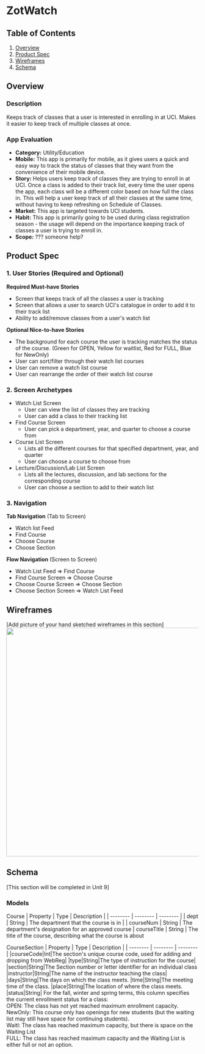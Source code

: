 # ZotWatch

## Table of Contents
1. [Overview](#Overview)
1. [Product Spec](#Product-Spec)
1. [Wireframes](#Wireframes)
2. [Schema](#Schema)

## Overview
### Description
Keeps track of classes that a user is interested in enrolling in at UCI. Makes it easier to keep track of multiple classes at once.

### App Evaluation

- **Category:** Utility/Education
- **Mobile:** This app is primarily for mobile, as it gives users a quick and easy way to track the status of classes that they want from the convenience of their mobile device.
- **Story:** Helps users keep track of classes they are trying to enroll in at UCI. Once a class is added to their track list, every time the user opens the app, each class will be a different color based on how full the class in. This will help a user keep track of all their classes at the same time, without having to keep refreshing on Schedule of Classes.
- **Market:** This app is targeted towards UCI students.
- **Habit:** This app is primarily going to be used during class registration season - the usage will depend on the importance keeping track of classes a user is trying to enroll in.
- **Scope:** ??? someone help?

## Product Spec

### 1. User Stories (Required and Optional)

**Required Must-have Stories**

* Screen that keeps track of all the classes a user is tracking 
* Screen that allows a user to search UCI's catalogue in order to add it to their track list
* Ability to add/remove classes from a user's watch list

**Optional Nice-to-have Stories**

* The background for each course the user is tracking matches the status of the course. (Green for OPEN, Yellow for waitlist, Red for FULL, Blue for NewOnly)
* User can sort/filter through their watch list courses
* User can remove a watch list course
* User can rearrange the order of their watch list course

### 2. Screen Archetypes

* Watch List Screen
   * User can view the list of classes they are tracking
   * User can add a class to their tracking list
* Find Course Screen
   * User can pick a department, year, and quarter to choose a course from
* Course List Screen
    * Lists all the different courses for that specified department, year, and quarter
    * User can choose a course to choose from
* Lecture/Discussion/Lab List Screen
    * Lists all the lectures, discussion, and lab sections for the corresponding course
    * User can choose a section to add to their watch list

### 3. Navigation

**Tab Navigation** (Tab to Screen)

* Watch list Feed
* Find Course
* Choose Course
* Choose Section

**Flow Navigation** (Screen to Screen)

* Watch List Feed
    => Find Course
* Find Course Screen
    => Choose Course
* Choose Course Screen
    => Choose Section
* Choose Section Screen
    => Watch List Feed

## Wireframes
[Add picture of your hand sketched wireframes in this section]
<img src="YOUR_WIREFRAME_IMAGE_URL" width=600>

## Schema
[This section will be completed in Unit 9]
### Models
Course
| Property | Type  | Description |
| -------- | -------- | -------- |
| dept | String | The department that the course is in |
| courseNum | String | The department's designation for an approved course 
| courseTitle | String | The title of the course, describing what the course is about 

CourseSection
| Property | Type  | Description |
| -------- | -------- | -------- |
|courseCode|Int|The section's unique course code, used for adding and dropping from WebReg|
|type|String|The type of instruction for the course|
|section|String|The Section number or letter identifier for an individual class
|instructor|String|The name of the instructor teaching the class|
|days|String|The days on which the class meets.
|time|String|The meeting time of the class.
|place|String|The location of where the class meets.
|status|String|	For the fall, winter and spring terms, this column specifies the current enrollment status for a class: <br>OPEN: The class has not yet reached maximum enrollment capacity. <br> NewOnly: This course only has openings for new students (but the waiting list may still have space for continuing students).<br>Waitl: The class has reached maximum capacity, but there is space on the Waiting List<br>FULL: The class has reached maximum capacity and the Waiting List is either full or not an option.
